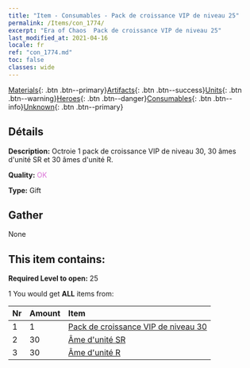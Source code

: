 ```yaml
---
title: "Item - Consumables - Pack de croissance VIP de niveau 25"
permalink: /Items/con_1774/
excerpt: "Era of Chaos  Pack de croissance VIP de niveau 25"
last_modified_at: 2021-04-16
locale: fr
ref: "con_1774.md"
toc: false
classes: wide
---
```

 [Materials](/fr/Items/){: .btn .btn--primary}[Artifacts](/fr/Items/Artifacts/){: .btn .btn--success}[Units](/fr/Items/Units/){: .btn .btn--warning}[Heroes](/fr/Items/Heroes/){: .btn .btn--danger}[Consumables](/fr/Items/Consumables/){: .btn .btn--info}[Unknown](/fr/Items/Unknown/){: .btn .btn--primary}

## Détails
 **Description:** Octroie 1 pack de croissance VIP de niveau 30, 30 âmes d'unité SR et 30 âmes d'unité R.

 **Quality:** <span style="color: #DA70D6">OK</span>

 **Type:** Gift

## Gather

  None

## This item contains:

 **Required Level to open:** 25

 1 You would get **ALL** items  from:

  | Nr | Amount |     Item    |
  |:---|:-------|:------------|
  | 1 | 1 | [Pack de croissance VIP de niveau 30](/fr/Items/con_1775/) |  | 
  | 2 | 30 | [Âme d'unité SR](/fr/Items/con_534/) |  | 
  | 3 | 30 | [Âme d'unité R](/fr/Items/con_533/) |  | 
